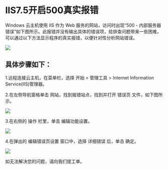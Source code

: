 # IIS7.5开启500真实报错
Windows 云主机使用 IIS 作为 Web 服务的网站，访问时出现“500 - 内部服务器错误”如下图所示。此报错并没有输出具体的错误项，给排查问题带来一些困难，可以通过以下方法显示程序的真实报错，以便针对性分析网站错误。

![](C:\guanfagnwendang\cn\image\Elastic-Compute\Virtual-Machine\Windows\iis7.5开启500真实报错01.png)

## 具体步骤如下：

1.远程连接云主机，在菜单栏，选择 开始 > 管理工具 > Internet Information Service(IIS)管理器。

2.在左侧导航窗格单击 网站，找到报错站点，找到并打开 错误页 文件，如下图所示。

![](C:\guanfagnwendang\cn\image\Elastic-Compute\Virtual-Machine\Windows\iis7.5开启500真实报错02.png)

3.在右侧的 操作 栏里，单击 编辑功能设置。

![](C:\guanfagnwendang\cn\image\Elastic-Compute\Virtual-Machine\Windows\iis7.5开启500真实报错03.png)

4.在弹出的 编辑错误页设置 窗口中，选择 详细错误 后，单击 确定。

![](C:\guanfagnwendang\cn\image\Elastic-Compute\Virtual-Machine\Windows\iis7.5开启500真实报错04.png)

如无法解决您的问题，请向我们提工单。

